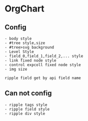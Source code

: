 # OrgChart

## Config
    - body style
    - #tree style,size
    - #tree>svg background
    - Level Style
    - field_0,field_1,field_2,... style
    - link fixed node style
    - control expcoll fixed node style
    - img size

`ripple field get by api field name`


## Can not config
    - ripple tags style
    - ripple field style
    - ripple div style 
